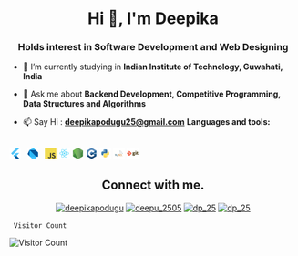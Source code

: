 <h1 align="center">Hi 👋, I'm Deepika</h1>
<h3 align="center">Holds interest in Software Development and Web Designing</h3>

- 🔭 I’m currently studying in **Indian Institute of Technology, Guwahati, India**

- 💬 Ask me about **Backend Development, Competitive Programming, Data Structures and Algorithms**

- 📫 Say Hi : **deepikapodugu25@gmail.com**
**Languages and tools:**  
<br>
<code><img height="20" src="https://raw.githubusercontent.com/github/explore/80688e429a7d4ef2fca1e82350fe8e3517d3494d/topics/flutter/flutter.png"> </code>
<code><img height="20" src="https://raw.githubusercontent.com/github/explore/80688e429a7d4ef2fca1e82350fe8e3517d3494d/topics/dart/dart.png"> </code>
<code><img height="20" src="https://raw.githubusercontent.com/github/explore/80688e429a7d4ef2fca1e82350fe8e3517d3494d/topics/javascript/javascript.png"></code>
<code><img height="20" src="https://raw.githubusercontent.com/github/explore/80688e429a7d4ef2fca1e82350fe8e3517d3494d/topics/react/react.png"></code>
<code><img height="20" src="https://raw.githubusercontent.com/github/explore/80688e429a7d4ef2fca1e82350fe8e3517d3494d/topics/nodejs/nodejs.png"></code>
<code><img height="20" src="https://raw.githubusercontent.com/github/explore/80688e429a7d4ef2fca1e82350fe8e3517d3494d/topics/cpp/cpp.png"></code>
<code><img height="20" src="https://raw.githubusercontent.com/github/explore/80688e429a7d4ef2fca1e82350fe8e3517d3494d/topics/python/python.png"></code>
<code><img height="20" src="https://raw.githubusercontent.com/github/explore/80688e429a7d4ef2fca1e82350fe8e3517d3494d/topics/mysql/mysql.png"></code>
<code><img height="20" src="https://raw.githubusercontent.com/github/explore/80688e429a7d4ef2fca1e82350fe8e3517d3494d/topics/git/git.png"></code>

<br />
<h2 align="center">Connect with me.</h3>
<p align="center">
<a href="www.linkedin.com/in/deepika-podugu-209161202" target="blank"><img align="center" src="https://cdn.jsdelivr.net/npm/simple-icons@3.0.1/icons/linkedin.svg" alt="deepikapodugu" height="30" width="40" /></a>
<a href="https://www.instagram.com/deepu_2505" target="blank"><img align="center" src="https://cdn.jsdelivr.net/npm/simple-icons@3.0.1/icons/instagram.svg" alt="deepu_2505" height="30" width="40" /></a>
<a href="https://www.codechef.com/users/dp_25" target="blank"><img align="center" src="https://cdn.jsdelivr.net/npm/simple-icons@3.1.0/icons/codechef.svg" alt="dp_25" height="30" width="40" /></a>
<a href="https://codeforces.com/profile/dp_25" target="blank"><img align="center" src="https://cdn.jsdelivr.net/npm/simple-icons@3.0.1/icons/codeforces.svg" alt="dp_25" height="30" width="40" /></a>
</p>


     Visitor Count 
     
 ![Visitor Count](https://profile-counter.glitch.me/{Deepika2505}/count.svg)

<!--
**Deepika2505/Deepika2505** is a ✨ _special_ ✨ repository because its `README.md` (this file) appears on your GitHub profile.

Here are some ideas to get you started:

- 🔭 I’m currently working on ...
- 🌱 I’m currently learning ...
- 👯 I’m looking to collaborate on ...
- 🤔 I’m looking for help with ...
- 💬 Ask me about ...
- 📫 How to reach me: ...
- 😄 Pronouns: ...
- ⚡ Fun fact: ...
-->
